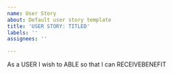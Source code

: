 ```yaml
---
name: User Story
about: Default user story template
title: 'USER STORY: TITLED'
labels: ''
assignees: ''

---
```


As a USER I wish to ABLE so that I can RECEIVEBENEFIT
